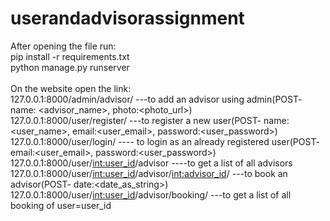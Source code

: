 # userandadvisorassignment

After opening the file run: 
<br/>pip install -r requirements.txt
<br/>python manage.py runserver
<br/>
<br/>On the website open the link:
<br/>127.0.0.1:8000/admin/advisor/ ---to add an advisor using admin(POST- name: <advisor_name>, photo:<photo_url>)
<br/>127.0.0.1:8000/user/register/ ---to register a new user(POST- name:<user_name>, email:<user_email>, password:<user_password>)
<br/>127.0.0.1:8000/user/login/ ---- to login as an already registered user(POST- email:<user_email>, password:<user_password>)
<br/>127.0.0.1:8000/user/<int:user_id>/advisor ----to get a list of all advisors
<br/>127.0.0.1:8000/user/<int:user_id>/advisor/<int:advisor_id>/ ---to book an advisor(POST- date:<date_as_string>)
<br/>127.0.0.1:8000/user/<int:user_id>/advisor/booking/ ---to get a list of all booking of user=user_id
